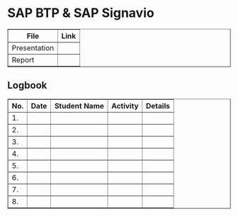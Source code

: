 # SAP BTP & SAP Signavio

<table border="1">
    <tr>
        <th>File</th>
        <th>Link</th>
    </tr>
  <tr>
        <td>Presentation</td>
        <td></td>
    </tr>
    <tr>
        <td>Report</td>
        <td></td>
    </tr>
</table>



<h2>Logbook</h2>
<table border="1">
    <tr>
        <th>No.</th>
        <th>Date</th>
        <th>Student Name</th>
        <th>Activity</th>
        <th>Details</th>
    </tr>
  <tr>
        <td>1.</td>
        <td></td>
        <td></td>
        <td></td>
        <td></td>
    </tr>
    <tr>
        <td>2.</td>
        <td></td>
        <td></td>
        <td></td>
        <td></td>
    </tr>
    <tr>
        <td>3.</td>
        <td></td>
        <td></td>
        <td></td>
        <td></td>
    </tr>
    <tr>
        <td>4.</td>
        <td></td>
        <td></td>
        <td></td>
        <td></td>
    </tr>
    <tr>
        <td>5.</td>
        <td></td>
        <td></td>
        <td></td>
        <td></td>
    </tr>
    <tr>
        <td>6.</td>
        <td></td>
        <td></td>
        <td></td>
        <td></td>
    </tr>
    <tr>
        <td>7.</td>
        <td></td>
        <td></td>
        <td></td>
        <td></td>
    </tr>
    <tr>
        <td>8.</td>
        <td></td>
        <td></td>
        <td></td>
        <td></td>
    </tr>
</table>